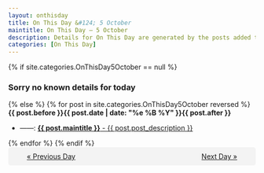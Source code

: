 ```yaml
---
layout: onthisday
title: On This Day &#124; 5 October
maintitle: On This Day — 5 October
description: Details for On This Day are generated by the posts added to the website so the content is subject to changes/updates over time.
categories: [On This Day]
---
```


{% if site.categories.OnThisDay5October == null %}
<h3>Sorry no known details for today</h3>
{% else %}
{% for post in site.categories.OnThisDay5October reversed %}
<strong>{{ post.before }}{{ post.date | date: "%e %B %Y" }}{{ post.after }}</strong>
<ul>
<li> ——: <a class="{{ post.class }}" href="{{ post.url }}"><strong>{{ post.maintitle }}</strong> - {{ post.post_description }}</a></li>
</ul>
{% endfor %}
{% endif %}

<div style="background-color: #f3f3f3; padding: 10px; border-radius: 5px; text-align: center; display: flex; justify-content: space-evenly;">
<a href="/onthisday/10/10-04">« Previous Day</a>
<span style="visibility:hidden;">[ Visit Leap Year February 29 ]</span>
<a href="/onthisday/10/10-06">Next Day »</a>
</div>
